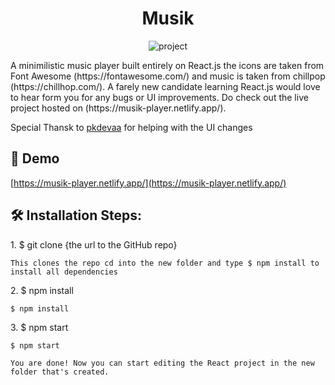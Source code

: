 <h1 align="center">Musik</h1>

<p align="center"><img src="https://socialify.git.ci/Maherukh/MusikPlayer/image?forks=1&amp;language=1&amp;owner=1&amp;pulls=1&amp;stargazers=1&amp;theme=Dark" alt="project"></p>

<p>A minimilistic music player built entirely on React.js the icons are taken from Font Awesome (https://fontawesome.com/) and music is taken from chillpop (https://chillhop.com/). A farely new candidate learning React.js would love to hear form you for any bugs or UI improvements. Do check out the live project hosted on (https://musik-player.netlify.app/).</p>

<p>Special Thansk to <a href="https://github.com/pkdevaa">pkdevaa</a> for helping with the UI changes</p>

<h2>🚀 Demo</h2>

[https://musik-player.netlify.app/](https://musik-player.netlify.app/)

<h2>🛠️ Installation Steps:</h2>

<p>1. $ git clone {the url to the GitHub repo}</p>

```
This clones the repo cd into the new folder and type $ npm install to install all dependencies
```

<p>2. $ npm install</p>

```
$ npm install
```

<p>3. $ npm start</p>

```
$ npm start
```

```
You are done! Now you can start editing the React project in the new folder that's created.
```

